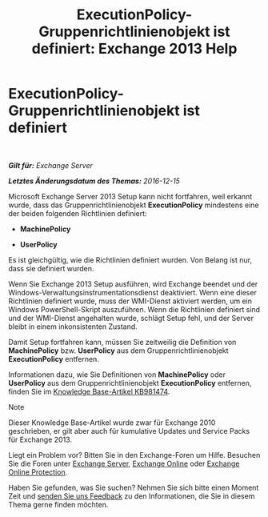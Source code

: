 ﻿---
title: 'ExecutionPolicy-Gruppenrichtlinienobjekt ist definiert: Exchange 2013 Help'
TOCTitle: ExecutionPolicy-Gruppenrichtlinienobjekt ist definiert
ms:assetid: 63de83e2-9a6b-4f57-85b9-df445bea18dd
ms:mtpsurl: https://technet.microsoft.com/de-de/library/ms.exch.setupreadiness.powershellexecutionpolicycheckset(v=EXCHG.150)
ms:contentKeyID: 61201339
ms.date: 04/24/2018
mtps_version: v=EXCHG.150
ms.translationtype: HT
---

# ExecutionPolicy-Gruppenrichtlinienobjekt ist definiert

 

_**Gilt für:** Exchange Server_

_**Letztes Änderungsdatum des Themas:** 2016-12-15_

Microsoft Exchange Server 2013 Setup kann nicht fortfahren, weil erkannt wurde, dass das Gruppenrichtlinienobjekt **ExecutionPolicy** mindestens eine der beiden folgenden Richtlinien definiert:

  - **MachinePolicy**

  - **UserPolicy**

Es ist gleichgültig, wie die Richtlinien definiert wurden. Von Belang ist nur, dass sie definiert wurden.

Wenn Sie Exchange 2013 Setup ausführen, wird Exchange beendet und der Windows-Verwaltungsinstrumentationsdienst deaktiviert. Wenn eine dieser Richtlinien definiert wurde, muss der WMI-Dienst aktiviert werden, um ein Windows PowerShell-Skript auszuführen. Wenn die Richtlinien definiert sind und der WMI-Dienst angehalten wurde, schlägt Setup fehl, und der Server bleibt in einem inkonsistenten Zustand.

Damit Setup fortfahren kann, müssen Sie zeitweilig die Definition von **MachinePolicy** bzw. **UserPolicy** aus dem Gruppenrichtlinienobjekt **ExecutionPolicy** entfernen.

Informationen dazu, wie Sie Definitionen von **MachinePolicy** oder **UserPolicy** aus dem Gruppenrichtlinienobjekt **ExecutionPolicy** entfernen, finden Sie im [Knowledge Base-Artikel KB981474](https://go.microsoft.com/fwlink/?linkid=3052%26kbid=981474).


> [!NOTE]
> Dieser Knowledge Base-Artikel wurde zwar für Exchange 2010 geschrieben, er gilt aber auch für kumulative Updates und Service Packs für Exchange 2013.



Liegt ein Problem vor? Bitten Sie in den Exchange-Foren um Hilfe. Besuchen Sie die Foren unter [Exchange Server](https://go.microsoft.com/fwlink/p/?linkid=60612), [Exchange Online](https://go.microsoft.com/fwlink/p/?linkid=267542) oder [Exchange Online Protection](https://go.microsoft.com/fwlink/p/?linkid=285351).

Haben Sie gefunden, was Sie suchen? Nehmen Sie sich bitte einen Moment Zeit und [senden Sie uns Feedback](mailto:exsetuphelpfeedback@microsoft.com?subject=exchange%202013%20setup%20help%20feedbac) zu den Informationen, die Sie in diesem Thema gerne finden möchten.

